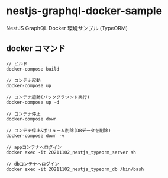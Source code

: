 # nestjs-graphql-docker-sample

NestJS GraphQL Docker 環境サンプル (TypeORM)

## docker コマンド

```
// ビルド
docker-compose build

// コンテナ起動
docker-compose up

// コンテナ起動(バックグラウンド実行)
docker-compose up -d

// コンテナ停止
docker-compose down

// コンテナ停止&ボリューム削除(DBデータを削除)
docker-compose down -v

// appコンテナへログイン
docker exec -it 20211102_nestjs_typeorm_server sh

// dbコンテナへログイン
docker exec -it 20211102_nestjs_typeorm_db /bin/bash

```
